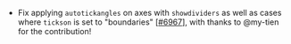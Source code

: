  - Fix applying `autotickangles` on axes with `showdividers` as well as cases where `tickson` is set to "boundaries" [[#6967](https://github.com/plotly/plotly.js/pull/6967)],
  with thanks to @my-tien for the contribution!
